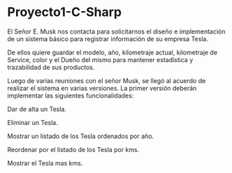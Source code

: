 # Proyecto1-C-Sharp
El Señor E. Musk nos contacta para solicitarnos el diseño e implementación de un sistema básico para registrar información de su empresa Tesla.

De ellos quiere guardar el modelo, año, kilometraje actual, kilometraje de Service, color y el Dueño del mismo para mantener estadística y trazabilidad de sus productos.

Luego de varias reuniones con el señor Musk, se llegó al acuerdo de realizar el sistema en varias versiones. La primer versión deberán implementar las siguientes funcionalidades:

 

Dar de alta un Tesla.

Eliminar un Tesla.

Mostrar un listado de los Tesla ordenados por año.

Reordenar por el listado de los Tesla por kms.

Mostrar el Tesla mas kms.
